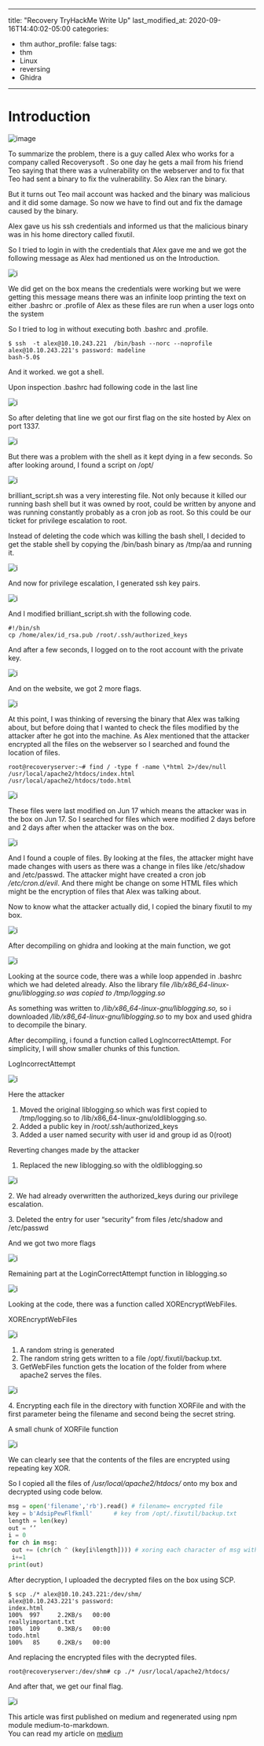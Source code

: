 
---
title: "Recovery TryHackMe Write Up"
last_modified_at: 2020-09-16T14:40:02-05:00
categories:
  - thm
author_profile: false
tags:
  - thm
  - Linux
  - reversing
  - Ghidra
---

Introduction
============

![image](https://miro.medium.com/max/700/1*9GKEvgo1GR4eRDL_0xcs9A.png)

To summarize the problem, there is a guy called Alex who works for a company called Recoverysoft . So one day he gets a mail from his friend Teo saying that there was a vulnerability on the webserver and to fix that Teo had sent a binary to fix the vulnerability. So Alex ran the binary.

But it turns out Teo mail account was hacked and the binary was malicious and it did some damage. So now we have to find out and fix the damage caused by the binary.

Alex gave us his ssh credentials and informed us that the malicious binary was in his home directory called fixutil.

So I tried to login in with the credentials that Alex gave me and we got the following message as Alex had mentioned us on the Introduction.

![i](https://miro.medium.com/max/301/1*UBI51O5RHd6OWXrOy1Q1KQ.png)

We did get on the box means the credentials were working but we were getting this message means there was an infinite loop printing the text on either .bashrc or .profile of Alex as these files are run when a user logs onto the system

So I tried to log in without executing both .bashrc and .profile.

```console 
$ ssh  -t alex@10.10.243.221  /bin/bash --norc --noprofile  
alex@10.10.243.221's password: madeline  
bash-5.0$
```

And it worked. we got a shell.

Upon inspection .bashrc had following code in the last line

![i](https://miro.medium.com/max/700/1*MIh1RbxP-LwOHunKMbNp6g.png)

So after deleting that line we got our first flag on the site hosted by Alex on port 1337.

![i](https://miro.medium.com/max/287/1*1zuWTi-F-nygj7XDAJjPTA.png)

But there was a problem with the shell as it kept dying in a few seconds. So after looking around, I found a script on /opt/

![i](https://miro.medium.com/max/700/1*DAwLbZZPGUxtZwxNympOKQ.png)

brilliant\_script.sh was a very interesting file. Not only because it killed our running bash shell but it was owned by root, could be written by anyone and was running constantly probably as a cron job as root. So this could be our ticket for privilege escalation to root.

Instead of deleting the code which was killing the bash shell, I decided to get the stable shell by copying the /bin/bash binary as /tmp/aa and running it.

![i](https://miro.medium.com/max/533/1*ezY0yAXFe0OlFmraPICpzg.png)

And now for privilege escalation, I generated ssh key pairs.

![i](https://miro.medium.com/max/690/1*bQmqdYa9sdpn3USZNP9nMA.png)

And I modified brilliant\_script.sh with the following code.

```
#!/bin/sh 
cp /home/alex/id_rsa.pub /root/.ssh/authorized_keys
```

And after a few seconds, I logged on to the root account with the private key.

![i](https://miro.medium.com/max/700/1*SdFYulTT9TIMzt7kfQLvVQ.png)

And on the website, we got 2 more flags.

![i](https://miro.medium.com/max/300/1*yv1TKEuQvmBDzeHFbzvqlQ.png)

At this point, I was thinking of reversing the binary that Alex was talking about, but before doing that I wanted to check the files modified by the attacker after he got into the machine. As Alex mentioned that the attacker encrypted all the files on the webserver so I searched and found the location of files.

```console 
root@recoveryserver:~# find / -type f -name \*html 2>/dev/null  
/usr/local/apache2/htdocs/index.html  
/usr/local/apache2/htdocs/todo.html
```

![i](https://miro.medium.com/max/648/1*RE2MiCIViZObJKjeVZum_g.png)

These files were last modified on Jun 17 which means the attacker was in the box on Jun 17. So I searched for files which were modified 2 days before and 2 days after when the attacker was on the box.

![i](https://miro.medium.com/max/1000/1*5_KgUxQVHUhUtsfN_x98Rg.png)

And I found a couple of files. By looking at the files, the attacker might have made changes with users as there was a change in files like /etc/shadow and /etc/passwd. The attacker might have created a cron job _/etc/cron.d/evil_. And there might be change on some HTML files which might be the encryption of files that Alex was talking about.

Now to know what the attacker actually did, I copied the binary fixutil to my box.

![i](https://miro.medium.com/max/536/1*FI9BTXzFSA43iZJIbIeMZw.png)

After decompiling on ghidra and looking at the main function, we got

![i](https://miro.medium.com/max/700/1*TjbqJ8ezVMPN4m1TmFTRzw.png)

Looking at the source code, there was a while loop appended in .bashrc which we had deleted already. Also the library file _/lib/x86\_64-linux-gnu/liblogging.so was copied to /tmp/logging.so_

As something was written to _/lib/x86\_64-linux-gnu/liblogging.so,_ so i downloaded _/lib/x86\_64-linux-gnu/liblogging.so_ to my box and used ghidra to decompile the binary.

After decompiling, i found a function called LogIncorrectAttempt. For simplicity, I will show smaller chunks of this function.

LogIncorrectAttempt

![i](https://miro.medium.com/max/700/1*QbRpZBmun0bBw_Lr5qQtJQ.png)

Here the attacker

1.  Moved the original liblogging.so which was first copied to /tmp/logging.so to /lib/x86\_64-linux-gnu/oldliblogging.so.
2.  Added a public key in /root/.ssh/authorized\_keys
3.  Added a user named security with user id and group id as 0(root)

Reverting changes made by the attacker

1.  Replaced the new liblogging.so with the oldliblogging.so

![i](https://miro.medium.com/max/700/1*IS3GIKApzyGsrZVLcrzyhA.png)

2\. We had already overwritten the authorized\_keys during our privilege escalation.

3\. Deleted the entry for user “security” from files /etc/shadow and /etc/passwd

And we got two more flags

![i](https://miro.medium.com/max/154/1*Zmgm5luU7wORaeaJWVwEiw.png)

Remaining part at the LoginCorrectAttempt function in liblogging.so

![i](https://miro.medium.com/max/700/1*ZCybKVF3trKjbA9wx5-dug.png)

Looking at the code, there was a function called XOREncryptWebFiles.

XOREncryptWebFiles

![i](https://miro.medium.com/max/568/1*CiUf_ncxVJsGv8Td7NciQg.png)

1.  A random string is generated
2.  The random string gets written to a file /opt/.fixutil/backup.txt.
3.  GetWebFiles function gets the location of the folder from where apache2 serves the files.

![i](https://miro.medium.com/max/566/1*z5UcQA-KYXZTUCIYL98XxA.png)

4\. Encrypting each file in the directory with function XORFile and with the first parameter being the filename and second being the secret string.

A small chunk of XORFile function

![i](https://miro.medium.com/max/637/1*rNCxnqezK8xjbw4ij-U4aA.png)

We can clearly see that the contents of the files are encrypted using repeating key XOR.

So I copied all the files of _/usr/local/apache2/htdocs/_ onto my box and decrypted using code below.

```python 
msg = open('filename','rb').read() # filename= encrypted file  
key = b'AdsipPewFlfkmll'      # key from /opt/.fixutil/backup.txt  
length = len(key)               
out = ‘’  
i = 0  
for ch in msg:  
 out += (chr(ch ^ (key[i%length]))) # xoring each character of msg with key  
 i+=1  
print(out)
```

After decryption, I uploaded the decrypted files on the box using SCP.

```console 
$ scp ./* alex@10.10.243.221:/dev/shm/  
alex@10.10.243.221's password:   
index.html                                                                                                                                    100%  997     2.2KB/s   00:00      
reallyimportant.txt                                                                                                                           100%  109     0.3KB/s   00:00      
todo.html                                                                                                                                     100%   85     0.2KB/s   00:00 
```

And replacing the encrypted files with the decrypted files.

```console 
root@recoveryserver:/dev/shm# cp ./* /usr/local/apache2/htdocs/
```

And after that, we get our final flag.

![i](https://miro.medium.com/max/213/1*jy0QMeZ2HDmHDF9jdyAbyQ.png)

This article was first published on medium and regenerated using npm module medium-to-markdown.  
You can read my article on [medium](https://medium.com/@shishirsub10/tryhackme-recovery-write-up-8be4564c5635)